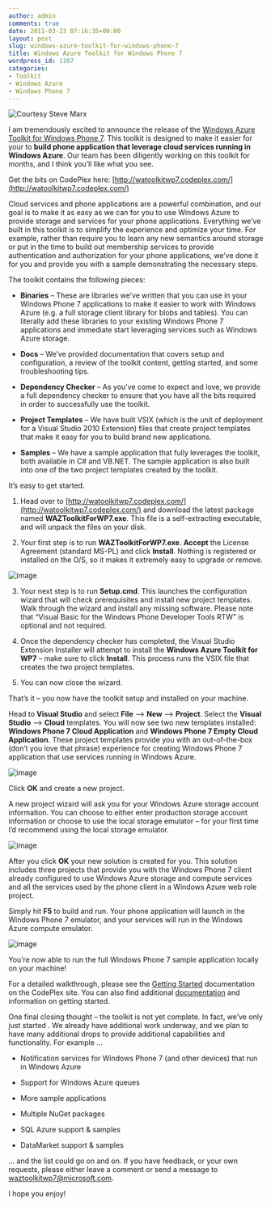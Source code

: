 ```yaml
---
author: admin
comments: true
date: 2011-03-23 07:16:35+00:00
layout: post
slug: windows-azure-toolkit-for-windows-phone-7
title: Windows Azure Toolkit for Windows Phone 7
wordpress_id: 1107
categories:
- Toolkit
- Windows Azure
- Windows Phone 7
---
```


![Courtesy Steve Marx](https://wadewegner.blob.core.windows.net/wordpress/2011/03/PhoneCloud.png)

I am tremendously excited to announce the release of the [Windows Azure Toolkit for Windows Phone 7](http://watoolkitwp7.codeplex.com/). This toolkit is designed to make it easier for your to **build phone application that leverage cloud services running in Windows Azure**. Our team has been diligently working on this toolkit for months, and I think you’ll like what you see.

 

Get the bits on CodePlex here: [http://watoolkitwp7.codeplex.com/](http://watoolkitwp7.codeplex.com/)

 

Cloud services and phone applications are a powerful combination, and our goal is to make it as easy as we can for you to use Windows Azure to provide storage and services for your phone applications. Everything we’ve built in this toolkit is to simplify the experience and optimize your time. For example, rather than require you to learn any new semantics around storage or put in the time to build out membership services to provide authentication and authorization for your phone applications, we’ve done it for you and provide you with a sample demonstrating the necessary steps.

 

The toolkit contains the following pieces:

 

  
  * **Binaries** – These are libraries we’ve written that you can use in your Windows Phone 7 applications to make it easier to work with Windows Azure (e.g. a full storage client library for blobs and tables). You can literally add these libraries to your existing Windows Phone 7 applications and immediate start leveraging services such as Windows Azure storage.
   
  * **Docs** – We’ve provided documentation that covers setup and configuration, a review of the toolkit content, getting started, and some troubleshooting tips.
   
  * **Dependency Checker** – As you’ve come to expect and love, we provide a full dependency checker to ensure that you have all the bits required in order to successfully use the toolkit.
   
  * **Project Templates** – We have built VSIX (which is the unit of deployment for a Visual Studio 2010 Extension) files that create project templates that make it easy for you to build brand new applications.
   
  * **Samples** – We have a sample application that fully leverages the toolkit, both available in C# and VB.NET. The sample application is also built into one of the two project templates created by the toolkit.
 

It’s easy to get started.

 

  
  1. Head over to [http://watoolkitwp7.codeplex.com/](http://watoolkitwp7.codeplex.com/) and download the latest package named **WAZToolkitForWP7.exe**. This file is a self-extracting executable, and will unpack the files on your disk.
   
  2. Your first step is to run **WAZToolkitForWP7.exe**. **Accept** the License Agreement (standard MS-PL) and click **Install**. Nothing is registered or installed on the O/S, so it makes it extremely easy to upgrade or remove.        

  ![image](https://wadewegner.blob.core.windows.net/wordpress/2011/03/image4.png)
   
  3. Your next step is to run **Setup.cmd**. This launches the configuration wizard that will check prerequisites and install new project templates. Walk through the wizard and install any missing software. Please note that “Visual Basic for the Windows Phone Developer Tools RTW” is optional and not required.
   
  4. Once the dependency checker has completed, the Visual Studio Extension Installer will attempt to install the **Windows Azure Toolkit for WP7** – make sure to click **Install**. This process runs the VSIX file that creates the two project templates.
   
  5. You can now close the wizard.
 

That’s it – you now have the toolkit setup and installed on your machine.

 

Head to **Visual Studio** and select **File** –> **New** –> **Project**. Select the **Visual Studio** –> **Cloud** templates. You will now see two new templates installed: **Windows Phone 7 Cloud Application** and **Windows Phone 7 Empty Cloud Application**. These project templates provide you with an out-of-the-box (don’t you love that phrase) experience for creating Windows Phone 7 application that use services running in Windows Azure.

 

![image](https://wadewegner.blob.core.windows.net/wordpress/2011/03/image5.png)

 

Click **OK** and create a new project.

 

A new project wizard will ask you for your Windows Azure storage account information. You can choose to either enter production storage account information or choose to use the local storage emulator – for your first time I’d recommend using the local storage emulator.

 

![image](https://wadewegner.blob.core.windows.net/wordpress/2011/03/image6.png)

 

After you click **OK** your new solution is created for you. This solution includes three projects that provide you with the Windows Phone 7 client already configured to use Windows Azure storage and compute services and all the services used by the phone client in a Windows Azure web role project.

 

Simply hit **F5** to build and run. Your phone application will launch in the Windows Phone 7 emulator, and your services will run in the Windows Azure compute emulator.

 

 ![image](https://wadewegner.blob.core.windows.net/wordpress/2011/03/image7.png)

 

You’re now able to run the full Windows Phone 7 sample application locally on your machine!

 

For a detailed walkthrough, please see the [Getting Started](http://watoolkitwp7.codeplex.com/wikipage?title=Getting%20Started&referringTitle=Documentation) documentation on the CodePlex site. You can also find additional [documentation](http://watoolkitwp7.codeplex.com/documentation) and information on getting started.

 

One final closing thought – the toolkit is not yet complete. In fact, we’ve only just started
. We already have additional work underway, and we plan to have many additional drops to provide additional capabilities and functionality. For example …

 

  
  * Notification services for Windows Phone 7 (and other devices) that run in Windows Azure
   
  * Support for Windows Azure queues
   
  * More sample applications
   
  * Multiple NuGet packages
   
  * SQL Azure support & samples
   
  * DataMarket support & samples
 

… and the list could go on and on. If you have feedback, or your own requests, please either leave a comment or send a message to waztoolkitwp7@microsoft.com.

 

I hope you enjoy!
